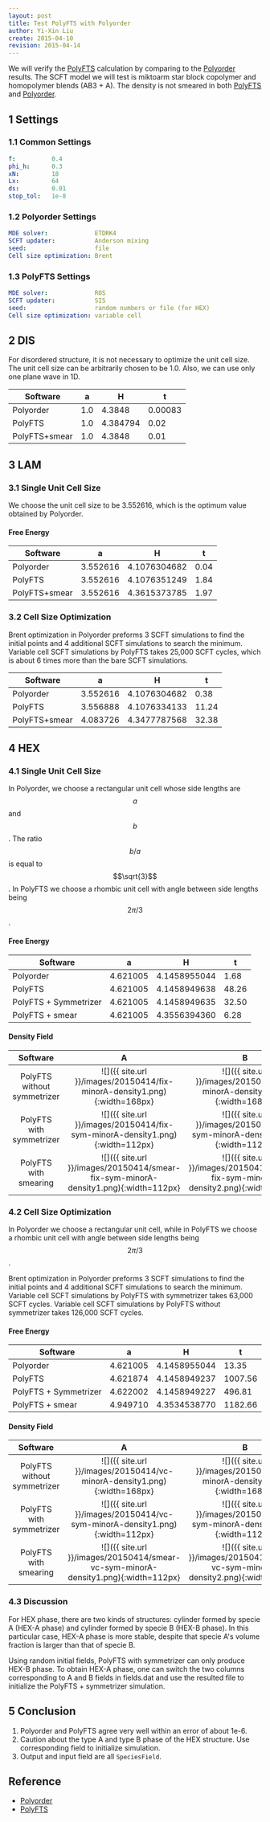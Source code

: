 ```yaml
---
layout: post
title: Test PolyFTS with Polyorder
author: Yi-Xin Liu
create: 2015-04-10
revision: 2015-04-14
---
```


We will verify the [PolyFTS] calculation by comparing to the [Polyorder] results. The SCFT model we will test is miktoarm star block copolymer and homopolymer blends (AB3 + A). The density is not smeared in both [PolyFTS] and [Polyorder].

## 1 Settings

### 1.1 Common Settings

```yaml
f:          0.4
phi_h:      0.3
xN:         18
Lx:         64
ds:         0.01
stop_tol:   1e-8
```

### 1.2 Polyorder Settings

```yaml
MDE solver:             ETDRK4
SCFT updater:           Anderson mixing
seed:                   file
Cell size optimization: Brent
```

### 1.3 PolyFTS Settings

```yaml
MDE solver:             ROS
SCFT updater:           SIS
seed:                   random numbers or file (for HEX)
Cell size optimization: variable cell
```

## 2 DIS

For disordered structure, it is not necessary to optimize the unit cell size. The unit cell size can be arbitrarily chosen to be 1.0. Also, we can use only one plane wave in 1D.

Software        | a     | H             | t
----------------|-------|---------------|-------
Polyorder       | 1.0   | 4.3848        | 0.00083
PolyFTS         | 1.0   | 4.384794      | 0.02
PolyFTS+smear   | 1.0   | 4.3848        | 0.01

## 3 LAM

### 3.1 Single Unit Cell Size

We choose the unit cell size to be 3.552616, which is the optimum value obtained by Polyorder.

#### Free Energy

Software        | a         | H             | t
----------------|-----------|---------------|-------
Polyorder       | 3.552616  | 4.1076304682  | 0.04
PolyFTS         | 3.552616  | 4.1076351249  | 1.84
PolyFTS+smear   | 3.552616  | 4.3615373785  | 1.97

### 3.2 Cell Size Optimization

Brent optimization in Polyorder preforms 3 SCFT simulations to find the initial points and 4 additional SCFT simulations to search the minimum. Variable cell SCFT simulations by PolyFTS takes 25,000 SCFT cycles, which is about 6 times more than the bare SCFT simulations.

Software        | a         | H             | t
----------------|-----------|---------------|-------
Polyorder       | 3.552616  | 4.1076304682  | 0.38
PolyFTS         | 3.556888  | 4.1076334133  | 11.24
PolyFTS+smear   | 4.083726  | 4.3477787568  | 32.38

## 4 HEX

### 4.1 Single Unit Cell Size

In Polyorder, we choose a rectangular unit cell whose side lengths are $$a$$ and $$b$$. The ratio $$b/a$$ is equal to $$\sqrt{3}$$. In PolyFTS we choose a rhombic unit cell with angle between side lengths being $$2\pi/3$$.

#### Free Energy

Software                | a         | H             | t
------------------------|-----------|---------------|-------
Polyorder               | 4.621005  | 4.1458955044  | 1.68
PolyFTS                 | 4.621005  | 4.1458949638  | 48.26
PolyFTS + Symmetrizer   | 4.621005  | 4.1458949635  | 32.50
PolyFTS + smear         | 4.621005  | 4.3556394360  | 6.28

#### Density Field

Software   | A                          | B
:---------:|:--------------------------:|:-----------------:
PolyFTS without symmetrizer  | ![]({{ site.url }}/images/20150414/fix-minorA-density1.png){:width=168px}  | ![]({{ site.url }}/images/20150414/fix-minorA-density2.png){:width=168px}
PolyFTS with symmetrizer  | ![]({{ site.url }}/images/20150414/fix-sym-minorA-density1.png){:width=112px}  | ![]({{ site.url }}/images/20150414/fix-sym-minorA-density2.png){:width=112px}
PolyFTS with smearing  | ![]({{ site.url }}/images/20150414/smear-fix-sym-minorA-density1.png){:width=112px}  | ![]({{ site.url }}/images/20150414/smear-fix-sym-minorA-density2.png){:width=112px}

### 4.2 Cell Size Optimization

In Polyorder we choose a rectangular unit cell, while in PolyFTS we choose a rhombic unit cell with angle between side lengths being $$2\pi/3$$.

Brent optimization in Polyorder preforms 3 SCFT simulations to find the initial points and 4 additional SCFT simulations to search the minimum. Variable cell SCFT simulations by PolyFTS with symmetrizer takes 63,000 SCFT cycles. Variable cell SCFT simulations by PolyFTS without symmetrizer takes 126,000 SCFT cycles.

#### Free Energy

Software                | a         | H             | t
------------------------|-----------|---------------|---------
Polyorder               | 4.621005  | 4.1458955044  | 13.35
PolyFTS                 | 4.621874  | 4.1458949237  | 1007.56
PolyFTS + Symmetrizer   | 4.622002  | 4.1458949227  | 496.81
PolyFTS + smear         | 4.949710  | 4.3534538770  | 1182.66

#### Density Field

Software   | A                          | B
:---------:|:--------------------------:|:-----------------:
PolyFTS without symmetrizer  | ![]({{ site.url }}/images/20150414/vc-minorA-density1.png){:width=168px}  | ![]({{ site.url }}/images/20150414/vc-minorA-density2.png){:width=168px}
PolyFTS with symmetrizer  | ![]({{ site.url }}/images/20150414/vc-sym-minorA-density1.png){:width=112px}  | ![]({{ site.url }}/images/20150414/vc-sym-minorA-density2.png){:width=112px}
PolyFTS with smearing  | ![]({{ site.url }}/images/20150414/smear-vc-sym-minorA-density1.png){:width=112px}  | ![]({{ site.url }}/images/20150414/smear-vc-sym-minorA-density2.png){:width=112px}

### 4.3 Discussion

For HEX phase, there are two kinds of structures: cylinder formed by specie A (HEX-A phase) and cylinder formed by specie B (HEX-B phase). In this particular case, HEX-A phase is more stable, despite that specie A's volume fraction is larger than that of specie B.

Using random initial fields, PolyFTS with symmetrizer can only produce HEX-B phase. To obtain HEX-A phase, one can switch the two columns corresponding to A and B fields in fields.dat and use the resulted file to initialize the PolyFTS + symmetrizer simulation.

## 5 Conclusion

1. Polyorder and PolyFTS agree very well within an error of about 1e-6.
2. Caution about the type A and type B phase of the HEX structure. Use corresponding field to initialize simulation.
3. Output and input field are all `SpeciesField`.

## Reference

- [Polyorder][polyorder]
- [PolyFTS][polyfts]

[polyorder]: http://ngpy.org/software/#polyorder
[polyfts]: http://polybot.mrl.ucsb.edu
